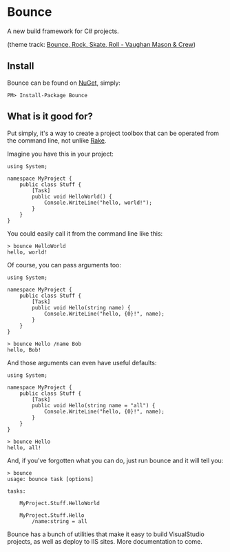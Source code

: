 # Bounce

A new build framework for C# projects.

(theme track: [Bounce, Rock, Skate, Roll - Vaughan Mason & Crew](http://www.youtube.com/watch?v=dGMD0O7GGP8&feature=related))

## Install

Bounce can be found on [NuGet](http://nuget.org/List/Packages/Bounce), simply:

    PM> Install-Package Bounce

## What is it good for?

Put simply, it's a way to create a project toolbox that can be operated from the command line, not unlike [Rake](http://rake.rubyforge.org/).

Imagine you have this in your project:

    using System;

    namespace MyProject {
        public class Stuff {
            [Task]
            public void HelloWorld() {
                Console.WriteLine("hello, world!");
            }
        }
    }

You could easily call it from the command line like this:

    > bounce HelloWorld
    hello, world!

Of course, you can pass arguments too:

    using System;

    namespace MyProject {
        public class Stuff {
            [Task]
            public void Hello(string name) {
                Console.WriteLine("hello, {0}!", name);
            }
        }
    }

    > bounce Hello /name Bob
    hello, Bob!

And those arguments can even have useful defaults:

    using System;

    namespace MyProject {
        public class Stuff {
            [Task]
            public void Hello(string name = "all") {
                Console.WriteLine("hello, {0}!", name);
            }
        }
    }

    > bounce Hello
    hello, all!

And, if you've forgotten what you can do, just run bounce and it will tell you:

    > bounce
    usage: bounce task [options]

    tasks:

        MyProject.Stuff.HelloWorld

        MyProject.Stuff.Hello
            /name:string = all

Bounce has a bunch of utilities that make it easy to build VisualStudio projects, as well as deploy to IIS sites. More documentation to come.

